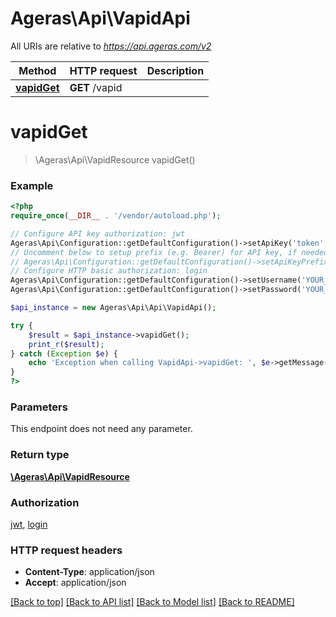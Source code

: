 # Ageras\Api\VapidApi

All URIs are relative to *https://api.ageras.com/v2*

Method | HTTP request | Description
------------- | ------------- | -------------
[**vapidGet**](VapidApi.md#vapidGet) | **GET** /vapid | 


# **vapidGet**
> \Ageras\Api\VapidResource vapidGet()



### Example
```php
<?php
require_once(__DIR__ . '/vendor/autoload.php');

// Configure API key authorization: jwt
Ageras\Api\Configuration::getDefaultConfiguration()->setApiKey('token', 'YOUR_API_KEY');
// Uncomment below to setup prefix (e.g. Bearer) for API key, if needed
// Ageras\Api\Configuration::getDefaultConfiguration()->setApiKeyPrefix('token', 'Bearer');
// Configure HTTP basic authorization: login
Ageras\Api\Configuration::getDefaultConfiguration()->setUsername('YOUR_USERNAME');
Ageras\Api\Configuration::getDefaultConfiguration()->setPassword('YOUR_PASSWORD');

$api_instance = new Ageras\Api\Api\VapidApi();

try {
    $result = $api_instance->vapidGet();
    print_r($result);
} catch (Exception $e) {
    echo 'Exception when calling VapidApi->vapidGet: ', $e->getMessage(), PHP_EOL;
}
?>
```

### Parameters
This endpoint does not need any parameter.

### Return type

[**\Ageras\Api\VapidResource**](../Model/VapidResource.md)

### Authorization

[jwt](../../README.md#jwt), [login](../../README.md#login)

### HTTP request headers

 - **Content-Type**: application/json
 - **Accept**: application/json

[[Back to top]](#) [[Back to API list]](../../README.md#documentation-for-api-endpoints) [[Back to Model list]](../../README.md#documentation-for-models) [[Back to README]](../../README.md)

